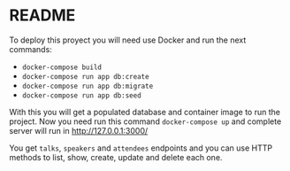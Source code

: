 # README

To deploy this proyect you will need use Docker and run the next commands:

- `docker-compose build`
- `docker-compose run app db:create`
- `docker-compose run app db:migrate`
- `docker-compose run app db:seed`

With this you will get a populated database and container image to run the project.
Now you need run this command `docker-compose up` and complete server will run in http://127.0.0.1:3000/

You get `talks`, `speakers` and `attendees` endpoints and you can use HTTP methods to list, show, create, update and delete each one.
